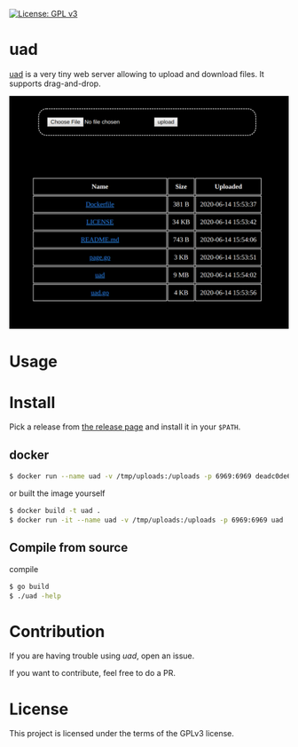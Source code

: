 [![License: GPL v3](https://img.shields.io/badge/License-GPL%20v3-blue.svg)](http://www.gnu.org/licenses/gpl-3.0)

# uad

[uad](https://github.com/deadc0de6/uad) is a very tiny web server allowing to upload and download files.
It supports drag-and-drop.

![Alt text](/screenshots/uad.png?raw=true)

# Usage

# Install

Pick a release from [the release page](https://github.com/deadc0de6/uad/releases) and
install it in your `$PATH`.

## docker

```bash
$ docker run --name uad -v /tmp/uploads:/uploads -p 6969:6969 deadc0de6/uad:v0.1
```

or built the image yourself

```bash
$ docker build -t uad .
$ docker run -it --name uad -v /tmp/uploads:/uploads -p 6969:6969 uad
```

## Compile from source

compile
```bash
$ go build
$ ./uad -help
```

# Contribution

If you are having trouble using *uad*, open an issue.

If you want to contribute, feel free to do a PR.

# License

This project is licensed under the terms of the GPLv3 license.

